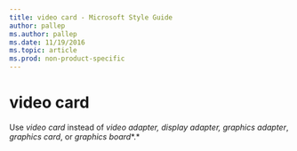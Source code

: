 ```yaml
---
title: video card - Microsoft Style Guide
author: pallep
ms.author: pallep
ms.date: 11/19/2016
ms.topic: article
ms.prod: non-product-specific
---
```


# video card

Use *video card* instead of *video adapter,* *display adapter,* *graphics adapter*, *graphics card*, or *graphics board**.*
